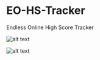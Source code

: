 # EO-HS-Tracker
 Endless Online High Score Tracker

![alt text](https://github.com/Honorabl3/EO-HS-Tracker/blob/main/picture1.png?raw=true)

![alt text](https://github.com/Honorabl3/EO-HS-Tracker/blob/main/picture2.png?raw=true)
